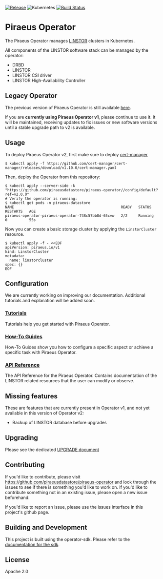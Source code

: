 [![Release](https://img.shields.io/github/v/release/piraeusdatastore/piraeus-operator)](https://github.com/piraeusdatastore/piraeus-operator/releases)
![Kubernetes](https://img.shields.io/badge/Kubernetes-v1.19%2B-success?logo=kubernetes&logoColor=lightgrey)
[![Build Status](https://github.com/piraeusdatastore/piraeus-operator/actions/workflows/build.yml/badge.svg)](https://quay.io/repository/piraeusdatastore/piraeus-operator?tag=latest&tab=tags)

# Piraeus Operator

The Piraeus Operator manages
[LINSTOR](https://github.com/LINBIT/linstor-server) clusters in Kubernetes.

All components of the LINSTOR software stack can be managed by the operator:
* DRBD
* LINSTOR
* LINSTOR CSI driver
* LINSTOR High-Availability Controller

## Legacy Operator

The previous version of Piraeus Operator is still available [here](https://github.com/piraeusdatastore/piraeus-operator/tree/master).

If you are **currently using Piraeus Operator v1**, please continue to use it. It will be maintained, receiving updates
to fix issues or new software versions until a stable upgrade path to v2 is available.

## Usage

To deploy Piraeus Operator v2, first make sure to deploy [cert-manager](https://cert-manager.io)

```
$ kubectl apply -f https://github.com/cert-manager/cert-manager/releases/download/v1.10.0/cert-manager.yaml
```

Then, deploy the Operator from this repository:

```
$ kubectl apply --server-side -k "https://github.com/piraeusdatastore/piraeus-operator//config/default?ref=v2.0.0"
# Verify the operator is running:
$ kubectl get pods -n piraeus-datastore
NAME                                                 READY   STATUS    RESTARTS   AGE
piraeus-operator-piraeus-operator-748c57bb8d-65cvw   2/2     Running   0          55s
```

Now you can create a basic storage cluster by applying the `LinstorCluster` resource.

```
$ kubectl apply -f - <<EOF
apiVersion: piraeus.io/v1
kind: LinstorCluster
metadata:
  name: linstorcluster
spec: {}
EOF
```

## Configuration

We are currently working on improving our documentation. Additional tutorials and explanation will be
added soon.

### [Tutorials](./docs/tutorial)

Tutorials help you get started with Piraeus Operator.

### [How-To Guides](./docs/how-to)

How-To Guides show you how to configure a specific aspect or achieve a specific task with Piraeus Operator.

### [API Reference](./docs/reference)

The API Reference for the Piraeus Operator. Contains documentation of the LINSTOR related resources that the user can
modify or observe.

## Missing features

These are features that are currently present in Operator v1, and not yet available in this version of Operator v2:

* Backup of LINSTOR database before upgrades

## Upgrading

Please see the dedicated [UPGRADE document](./UPGRADE.md)

## Contributing

If you'd like to contribute, please visit https://github.com/piraeusdatastore/piraeus-operator
and look through the issues to see if there is something you'd like to work on. If
you'd like to contribute something not in an existing issue, please open a new
issue beforehand.

If you'd like to report an issue, please use the issues interface in this
project's github page.

## Building and Development

This project is built using the operator-sdk. Please refer to
the [documentation for the sdk](https://github.com/operator-framework/operator-sdk).

## License

Apache 2.0

